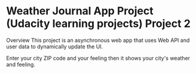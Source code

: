 # Weather Journal App Project (Udacity learning projects) Project 2

Overview
This project is an asynchronous web app that uses Web API and user data to dynamically update the UI.

Enter your city ZIP code and your feeling then it shows your city's weather and feeling.
